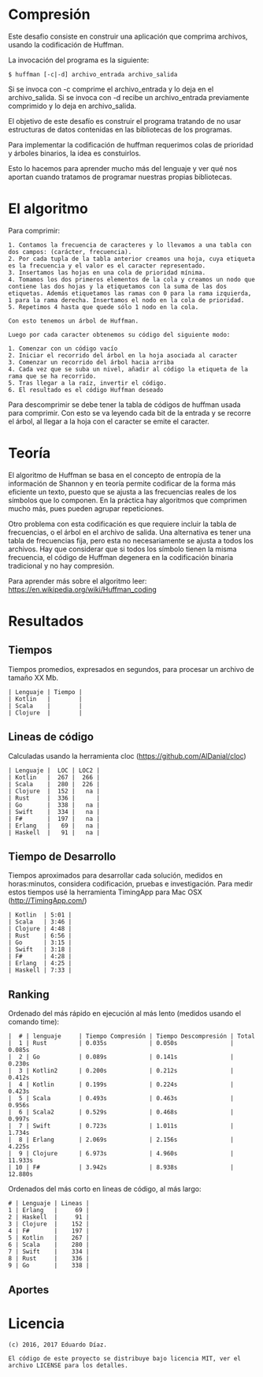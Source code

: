 # Compresión

Este desafio consiste en construir una aplicación que comprima archivos, usando la codificación de Huffman.

La invocación del programa es la siguiente:

	$ huffman [-c|-d] archivo_entrada archivo_salida

Si se invoca con -c comprime el archivo_entrada y lo deja en el archivo_salida. 
Si se invoca con -d recibe un archivo_entrada previamente comprimido y lo deja en archivo_salida.

El objetivo de este desafío es construir el programa tratando de no usar estructuras de datos contenidas en las bibliotecas de los programas. 

Para implementar la codificación de huffman requerimos colas de prioridad y árboles binarios, la idea es constuirlos.

Esto lo hacemos para aprender mucho más del lenguaje y ver qué nos aportan cuando tratamos de programar nuestras propias bibliotecas.

# El algoritmo

Para comprimir:

	1. Contamos la frecuencia de caracteres y lo llevamos a una tabla con dos campos: (carácter, frecuencia).
	2. Por cada tupla de la tabla anterior creamos una hoja, cuya etiqueta es la frecuencia y el valor es el caracter representado.
	3. Insertamos las hojas en una cola de prioridad mínima.
	4. Tomamos los dos primeros elementos de la cola y creamos un nodo que contiene las dos hojas y la etiquetamos con la suma de las dos etiquetas. Además etiquetamos las ramas con 0 para la rama izquierda, 1 para la rama derecha. Insertamos el nodo en la cola de prioridad.
	5. Repetimos 4 hasta que quede sólo 1 nodo en la cola.

	Con esto tenemos un árbol de Huffman.

	Luego por cada caracter obtenemos su código del siguiente modo:

	1. Comenzar con un código vacío
	2. Iniciar el recorrido del árbol en la hoja asociada al caracter
	3. Comenzar un recorrido del árbol hacia arriba
	4. Cada vez que se suba un nivel, añadir al código la etiqueta de la rama que se ha recorrido.
	5. Tras llegar a la raíz, invertir el código. 
	6. El resultado es el código Huffman deseado


Para descomprimir se debe tener la tabla de códigos de huffman usada para comprimir. Con esto se va leyendo cada bit de la entrada y se recorre el árbol, al llegar a la hoja con el caracter se emite el caracter.

# Teoría

El algoritmo de Huffman se basa en el concepto de entropía de la información de Shannon y en teoría permite codificar de la forma más eficiente un texto, puesto que se ajusta a las frecuencias reales de los símbolos que lo componen. En la práctica hay algoritmos que comprimen mucho más, pues pueden agrupar repeticiones.

Otro problema con esta codificación es que requiere incluir la tabla de frecuencias, o el árbol en el archivo de salida. 
Una alternativa es tener una tabla de frecuencias fija, pero esta no necesariamente se ajusta a todos los archivos.
Hay que considerar que si todos los símbolo tienen la misma frecuencia, el código de Huffman degenera en la codificación binaria tradicional y no hay compresión.

Para aprender más sobre el algoritmo leer: https://en.wikipedia.org/wiki/Huffman_coding


# Resultados

## Tiempos

Tiempos promedios, expresados en segundos, para procesar un archivo de tamaño XX Mb.

    | Lenguaje | Tiempo | 
    | Kotlin   |        |
    | Scala	   |        |
    | Clojure  |        |

## Lineas de código

Calculadas usando la herramienta cloc (https://github.com/AlDanial/cloc)

	| Lenguaje |  LOC | LOC2 |
    | Kotlin   |  267 |  266 |
    | Scala    |  280 |  226 |
    | Clojure  |  152 |   na |
    | Rust     |  336 |      |
    | Go	   |  338 |   na |
    | Swift    |  334 |   na |
    | F#       |  197 |   na |
    | Erlang   |   69 |   na |
    | Haskell  |   91 |   na |

## Tiempo de Desarrollo

Tiempos aproximados para desarrollar cada solución, medidos en horas:minutos, considera codificación, pruebas e investigación.
Para medir estos tiempos usé la herramienta TimingApp para Mac OSX (http://TimingApp.com/)

    | Kotlin  | 5:01 |
    | Scala   | 3:46 |
    | Clojure | 4:48 |
    | Rust    | 6:56 |
    | Go	  | 3:15 |
    | Swift   | 3:18 |
    | F#	  | 4:28 |
    | Erlang  | 4:25 |
    | Haskell | 7:33 |

## Ranking

Ordenado del más rápido en ejecución al más lento (medidos usando el comando time):

    |  # | lenguaje     | Tiempo Compresión | Tiempo Descompresión | Total
    |  1 | Rust         | 0.035s            | 0.050s               |  0.085s
    |  2 | Go           | 0.089s            | 0.141s               |  0.230s
    |  3 | Kotlin2      | 0.200s            | 0.212s               |  0.412s
    |  4 | Kotlin       | 0.199s            | 0.224s               |  0.423s
    |  5 | Scala        | 0.493s            | 0.463s               |  0.956s
    |  6 | Scala2       | 0.529s            | 0.468s               |  0.997s
    |  7 | Swift        | 0.723s            | 1.011s               |  1.734s
    |  8 | Erlang       | 2.069s            | 2.156s               |  4.225s
    |  9 | Clojure      | 6.973s            | 4.960s               | 11.933s
    | 10 | F#           | 3.942s            | 8.938s               | 12.880s
    

Ordenados del más corto en lineas de código, al más largo:

    # | Lenguaje | Lineas |
    1 | Erlang   |     69 |
    2 | Haskell  |     91 |
    3 | Clojure  |    152 |
    4 | F#       |    197 |
    5 | Kotlin   |    267 |
    6 | Scala    |    280 |
    7 | Swift    |    334 |
    8 | Rust     |    336 |
    9 | Go       |    338 |
 

## Aportes

 

# Licencia

	(c) 2016, 2017 Eduardo Díaz.

	El código de este proyecto se distribuye bajo licencia MIT, ver el archivo LICENSE para los detalles.
